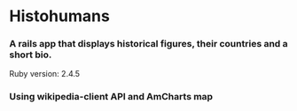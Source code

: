 # Histohumans

### A rails app that displays historical figures, their countries and a short bio.

Ruby version:
2.4.5

### Using wikipedia-client API and AmCharts map
